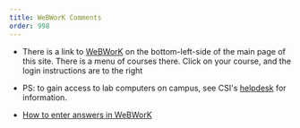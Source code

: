 ```yaml
---
title: WeBWorK Comments
order: 998
---
```


-   There is a link to [WeBWorK](/WeBWorK/courses.html) on the bottom-left-side
    of the main page of this site. There is a menu of courses there. Click on your
    course, and the login instructions are to the right

-   PS: to gain access to lab computers on campus, see CSI's
    [helpdesk](https://www.csi.cuny.edu/sites/default/files/pdf/studenthelpdesk/hd_authenticationlab.pdf)
    for information.


- [How to enter answers in WeBWorK](./HowToEnterAnswersInWeBWorK.pdf)
